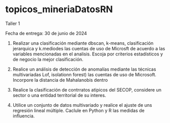 # topicos_mineriaDatosRN

Taller 1

Fecha de entrega: 30 de junio de 2024

1. Realizar una clasificación mediante dbscan, k-means, clasificación jerarquica y k.mediodes las cuentas de uso de Microsft de acuerdo a las variables mencionadas en el analisis. Escoja por criterios estadísticos y de negocio la mejor clasificación.

2. Realice un análisis de detección de anomalías mediante las técnicas multivariadas Lof, isolationn forest) las cuentas de uso de Microsoft. Incorpore la distancia de Mahalanobis dentro 

3. Realice la clasificación de contrratos atipicos del SECOP, considere un sector o una entidad territorial de su interes.

4. Utilice un conjunto de datos multivariado y realice el ajuste de uns regresión lineal múltiple. Caclule en Python y R las medidas de influencia.
